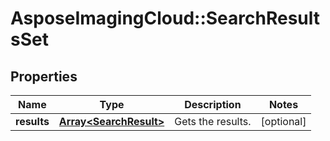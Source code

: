 # AsposeImagingCloud::SearchResultsSet

## Properties
Name | Type | Description | Notes
------------ | ------------- | ------------- | -------------
**results** | [**Array&lt;SearchResult&gt;**](SearchResult.md) | Gets the results. | [optional] 


